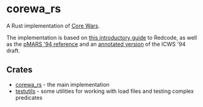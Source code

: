 # corewa_rs
A Rust implementation of [Core Wars](http://www.koth.org/index.html).

The implementation is based on [this introductory guide](http://vyznev.net/corewar/guide.html) to Redcode, as well as the [pMARS '94 reference](http://corewa.rs/pmars-redcode-94.txt) and an [annotated version](http://corewa.rs/icws94.txt) of the ICWS '94 draft.

## Crates
* [corewa_rs](http://corewa.rs/crates/corewa_rs) - the main implementation
* [testutils](http://corewa.rs/crates/testutils) - some utilities for working with load files and testing complex predicates
